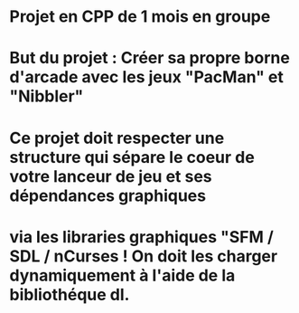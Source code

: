 # Projet en CPP de 1 mois en groupe 

# But du projet : Créer sa propre borne d'arcade avec les jeux "PacMan" et "Nibbler"
#                   Ce projet doit respecter une structure qui sépare le coeur de votre lanceur de jeu et ses dépendances graphiques
#                       via les libraries graphiques "SFM / SDL / nCurses ! On doit les charger dynamiquement à l'aide de la bibliothéque dl.
